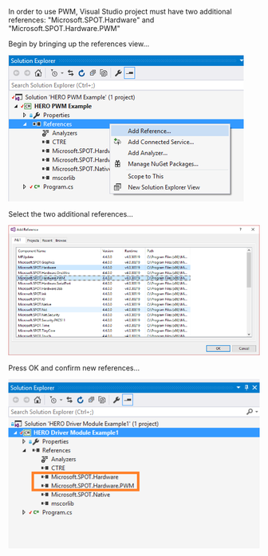 In order to use PWM, Visual Studio project must have two additional references: 
"Microsoft.SPOT.Hardware" and "Microsoft.SPOT.Hardware.PWM" 

Begin by bringing up the references view...

![image1](screenshots/image1.png)

Select the two additional references...

![image2](screenshots/image2.png)

Press OK and confirm new references...

![image3](screenshots/image3.png)
